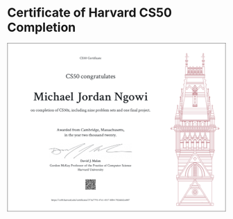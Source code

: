 # Certificate of Harvard CS50 Completion
![alt text](https://github.com/mjthecoder65/cs50/blob/main/CS50x.png?raw=true)
